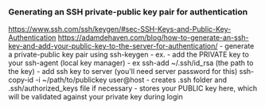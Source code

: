 ### Generating an SSH private-public key pair for authentication
https://www.ssh.com/ssh/keygen/#sec-SSH-Keys-and-Public-Key-Authentication
https://adamdehaven.com/blog/how-to-generate-an-ssh-key-and-add-your-public-key-to-the-server-for-authentication/
	- generate a private-public key pair using ssh-keygen
		- ex.
	- add the PRIVATE key to your ssh-agent (local key manager)
		- ex ssh-add ~/.ssh/id_rsa (the path to the key)
	- add ssh key to server (you'll need server password for this)
		ssh-copy-id -i ~/path/to/publickey user@host
		- creates .ssh folder and .ssh/authorized_keys file if necessary
		- stores your PUBLIC key here, which will be validated against your private key during login
